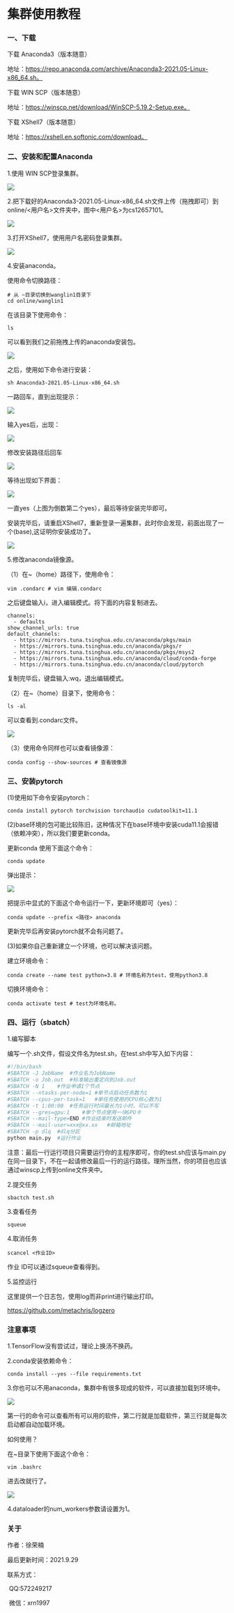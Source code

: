 # 集群使用教程

### 一、下载

下载 Anaconda3（版本随意）

地址：https://repo.anaconda.com/archive/Anaconda3-2021.05-Linux-x86_64.sh。

下载 WIN SCP（版本随意）

地址：https://winscp.net/download/WinSCP-5.19.2-Setup.exe。

下载 XShell7（版本随意）

地址：https://xshell.en.softonic.com/download。

### 二、安装和配置Anaconda

1.使用 WIN SCP登录集群。

![](winscp登录界面.png)

2.把下载好的Anaconda3-2021.05-Linux-x86_64.sh文件上传（拖拽即可）到online/<用户名>文件夹中，图中<用户名>为cs12657101。

![](winscp拖拽界面.png)

3.打开XShell7，使用用户名密码登录集群。

![](xshell7登录界面.png)

4.安装anaconda。

使用命令切换路径：

```shell
# 从 ~目录切换到wanglin1目录下
cd online/wanglin1
```

在该目录下使用命令：

```shell
ls
```

可以看到我们之前拖拽上传的anaconda安装包。

![](ls显示界面.png)

之后，使用如下命令进行安装：

```shell
sh Anaconda3-2021.05-Linux-x86_64.sh
```

一路回车，直到出现提示：

![](yes.png)

输入yes后，出现：

![](enter.png)

修改安装路径后回车

![](修改安装路径.png)

等待出现如下界面：

![](123.png)

一直yes（上图为倒数第二个yes），最后等待安装完毕即可。

安装完毕后，请重启XShell7，重新登录一遍集群，此时你会发现，前面出现了一个(base),这证明你安装成功了。

![](anaconda安装完毕.png)

5.修改anaconda镜像源。

（1）在~（home）路径下，使用命令：

```shell
vim .condarc # vim 编辑.condarc
```

之后键盘输入i，进入编辑模式。将下面的内容复制进去。

```shell
channels:
  - defaults
show_channel_urls: true
default_channels:
  - https://mirrors.tuna.tsinghua.edu.cn/anaconda/pkgs/main
  - https://mirrors.tuna.tsinghua.edu.cn/anaconda/pkgs/r
  - https://mirrors.tuna.tsinghua.edu.cn/anaconda/pkgs/msys2
  - https://mirrors.tuna.tsinghua.edu.cn/anaconda/cloud/conda-forge
  - https://mirrors.tuna.tsinghua.edu.cn/anaconda/cloud/pytorch
```

复制完毕后，键盘输入:wq，退出编辑模式。

（2）在~（home）目录下，使用命令：

```shell
ls -al
```

可以查看到.condarc文件。

![](找到配置文件.png)

（3）使用命令同样也可以查看镜像源：

```shell
conda config --show-sources # 查看镜像源
```

### 三、安装pytorch

(1)使用如下命令安装pytorch：

```shell
conda install pytorch torchvision torchaudio cudatoolkit=11.1
```

(2)base环境的包可能比较陈旧，这种情况下在base环境中安装cuda11.1会报错（依赖冲突），所以我们要更新conda。

更新conda 使用下面这个命令：

```shell
conda update
```

弹出提示：

![](F:\Develop\Python\tri-net\集群使用教程\更新conda.png)

把提示中显式的下面这个命令运行一下，更新环境即可（yes）：

```shell
conda update --prefix <路径> anaconda
```

更新完毕后再安装pytorch就不会有问题了。

(3)如果你自己重新建立一个环境，也可以解决该问题。

建立环境命令：

```shell
conda create --name test python=3.8 # 环境名称为test，使用python3.8
```

切换环境命令：

```shell
conda activate test # test为环境名称。
```

### 四、运行（sbatch）

1.编写脚本

编写一个.sh文件，假设文件名为test.sh，在test.sh中写入如下内容：

```bash
#!/bin/bash
#SBATCH -J JobName	#作业名为JobName
#SBATCH -o Job.out	#标准输出重定向到Job.out
#SBATCH -N 1	#作业申请1个节点
#SBATCH --ntasks-per-node=1	#单节点启动任务数为1
#SBATCH --cpus-per-task=1	#单任务使用的CPU核心数为1
#SBATCH -t 1:00:00	#任务运行时间最长为1小时，可以不写
#SBATCH --gres=gpu:1	#单个节点使用一块GPU卡
#SBATCH --mail-type=END	#作业结束时发送邮件
#SBATCH --mail-user=xxx@xx.xx	#邮箱地址
#SBATCH -p dlq	#dlq分区        
python main.py	#运行作业
```

注意：最后一行运行项目只需要运行你的主程序即可，你的test.sh应该与main.py在同一目录下，不在一起请修改最后一行的运行路径。理所当然，你的项目也应该通过winscp上传到online文件夹中。

2.提交任务

```shell
sbactch test.sh
```

3.查看任务

```shell
squeue
```

4.取消任务

```
scancel <作业ID>
```

作业 ID可以通过squeue查看得到。

5.监控运行

这里提供一个日志包，使用log而非print进行输出打印。

https://github.com/metachris/logzero

### 注意事项

1.TensorFlow没有尝试过，理论上换汤不换药。

2.conda安装依赖命令：

```shell
conda install --yes --file requirements.txt
```

3.你也可以不用anaconda，集群中有很多现成的软件，可以直接加载到环境中。

![](moduleload.png)

第一行的命令可以查看所有可以用的软件，第二行就是加载软件，第三行就是每次启动都自动加载环境。

如何使用？

在~目录下使用下面这个命令：

```shell
vim .bashrc
```

进去改就行了。

![](环境模块.png)

4.dataloader的num_workers参数请设置为1。

### 关于

作者：徐荣楠

最后更新时间：2021.9.29

联系方式：

​	QQ:572249217

​	微信：xrn1997
